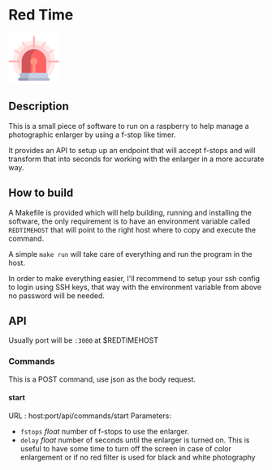# Red Time

<img src="img/red-light-logo.png" width=100 height=100/>

## Description

This is a small piece of software to run on a raspberry to help manage a photographic enlarger by using a f-stop like timer.

It provides an API to setup up an endpoint that will accept f-stops and will transform that into seconds for working with the enlarger in a more accurate way.

## How to build

A Makefile is provided which will help building, running and installing the software, the only requirement is to have an environment variable called `REDTIMEHOST` that will point to the right host where to copy and execute the command.

A simple `make run` will take care of everything and run the program in the host.

In order to make everything easier, I'll recommend to setup your ssh config to login using SSH keys, that way with the environment variable from above no password will be needed.

## API

Usually port will be `:3000` at $REDTIMEHOST

### Commands

This is a POST command, use json as the body request.

#### start

URL
: host:port/api/commands/start
Parameters:

- `fstops` _float_ number of f-stops to use the enlarger.
- `delay` _float_ number of seconds until the enlarger is turned on. This is useful to have some time to turn off the screen in case of color enlargement or if no red filter is used for black and white photography